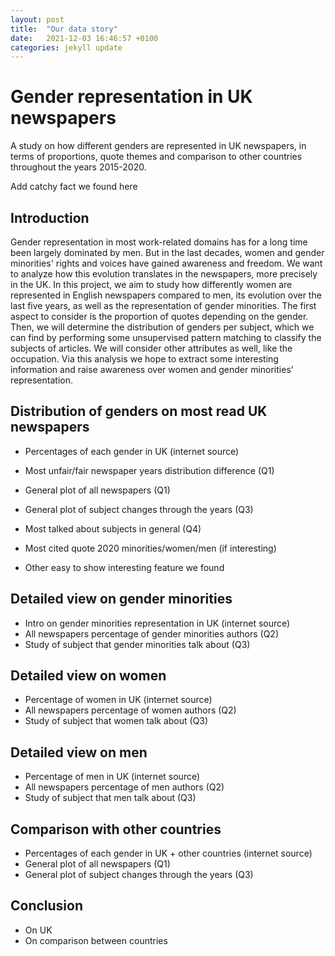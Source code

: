 ```yaml
---
layout: post
title:  "Our data story"
date:   2021-12-03 16:46:57 +0100
categories: jekyll update
---
```


# Gender representation in UK newspapers
A study on how different genders are represented in UK newspapers, in terms of proportions, quote themes and comparison to other countries throughout the years 2015-2020.

Add catchy fact we found here

## Introduction
Gender representation in most work-related domains has for a long time been largely dominated by men. But in the last decades, women and gender minorities' rights and voices have gained awareness and freedom. We want to analyze how this evolution translates in the newspapers, more precisely in the UK. In this project, we aim to study how differently women are represented in English newspapers compared to men, its evolution over the last five years, as well as the representation of gender minorities. The first aspect to consider is the proportion of quotes depending on the gender. Then, we will determine the distribution of genders per subject, which we can find by performing some unsupervised pattern matching to classify the subjects of articles. We will consider other attributes as well, like the occupation. Via this analysis we hope to extract some interesting information and raise awareness over women and gender minorities' representation.

## Distribution of genders on most read UK newspapers
- Percentages of each gender in UK (internet source)
- Most unfair/fair newspaper years distribution difference (Q1)
- General plot of all newspapers (Q1)
- General plot of subject changes through the years (Q3)
- Most talked about subjects in general (Q4)

- Most cited quote 2020 minorities/women/men (if interesting)
- Other easy to show interesting feature we found

## Detailed view on gender minorities
- Intro on gender minorities representation in UK (internet source)
- All newspapers percentage of gender minorities authors (Q2)
- Study of subject that gender minorities talk about (Q3)

## Detailed view on women
- Percentage of women in UK (internet source)
- All newspapers percentage of women authors (Q2)
- Study of subject that women talk about (Q3)

## Detailed view on men
- Percentage of men in UK (internet source)
- All newspapers percentage of men authors (Q2)
- Study of subject that men talk about (Q3)

## Comparison with other countries
- Percentages of each gender in UK + other countries (internet source)
- General plot of all newspapers (Q1)
- General plot of subject changes through the years (Q3)

## Conclusion
- On UK
- On comparison between countries
